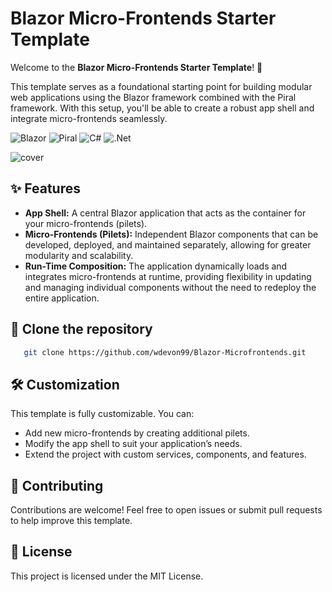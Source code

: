 # Blazor Micro-Frontends Starter Template

Welcome to the **Blazor Micro-Frontends Starter Template**! 🎉

This template serves as a foundational starting point for building modular web applications using the Blazor framework combined with the Piral framework. With this setup, you'll be able to create a robust app shell and integrate micro-frontends seamlessly.

![Blazor](https://img.shields.io/badge/Blazor-563D7C?style=for-the-badge&logoColor=white&logo=blazor&logoColor=white)
![Piral](https://img.shields.io/badge/Piral-4EA94B?style=for-the-badge&logoColor=white)
![C#](https://img.shields.io/badge/C_Sharp-009bde?style=for-the-badge&logoColor=white&logo=c#&logoColor=white)
![.Net](https://img.shields.io/badge/.Net-cfa900?style=for-the-badge&logoColor=white&logo=dotnet&logoColor=white)

![cover](https://img.hotimg.com/coverImage.png)

## ✨ Features
- **App Shell:** A central Blazor application that acts as the container for your micro-frontends (pilets).
- **Micro-Frontends (Pilets):** Independent Blazor components that can be developed, deployed, and maintained separately, allowing for greater modularity and scalability.
- **Run-Time Composition:** The application dynamically loads and integrates micro-frontends at runtime, providing flexibility in updating and managing individual components without the need to redeploy the entire application.

## 📂 Clone the repository
```bash
   git clone https://github.com/wdevon99/Blazor-Microfrontends.git
```

## 🛠️ Customization
This template is fully customizable. You can:
- Add new micro-frontends by creating additional pilets.
- Modify the app shell to suit your application’s needs.
- Extend the project with custom services, components, and features.

## 🤝 Contributing
Contributions are welcome! Feel free to open issues or submit pull requests to help improve this template.

## 📜 License
This project is licensed under the MIT License.
